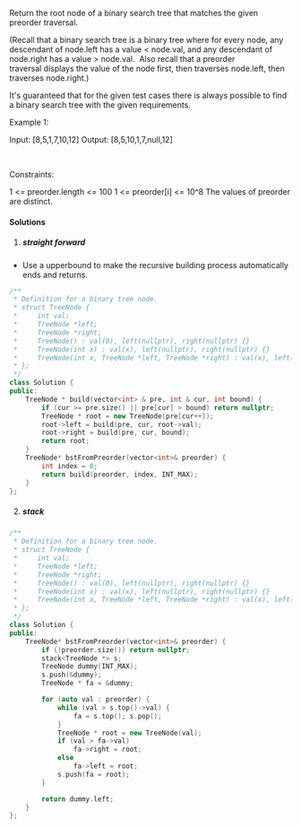 Return the root node of a binary search tree that matches the given preorder traversal.

(Recall that a binary search tree is a binary tree where for every node, any descendant of node.left has a value < node.val, and any descendant of node.right has a value > node.val.  Also recall that a preorder traversal displays the value of the node first, then traverses node.left, then traverses node.right.)

It's guaranteed that for the given test cases there is always possible to find a binary search tree with the given requirements.

Example 1:

Input: [8,5,1,7,10,12]
Output: [8,5,10,1,7,null,12]

 

Constraints:

1 <= preorder.length <= 100
1 <= preorder[i] <= 10^8
The values of preorder are distinct.

#### Solutions

1. ##### straight forward

- Use a upperbound to make the recursive building process automatically ends and returns.

```c++
/**
 * Definition for a binary tree node.
 * struct TreeNode {
 *     int val;
 *     TreeNode *left;
 *     TreeNode *right;
 *     TreeNode() : val(0), left(nullptr), right(nullptr) {}
 *     TreeNode(int x) : val(x), left(nullptr), right(nullptr) {}
 *     TreeNode(int x, TreeNode *left, TreeNode *right) : val(x), left(left), right(right) {}
 * };
 */
class Solution {
public:
    TreeNode * build(vector<int> & pre, int & cur, int bound) {
        if (cur >= pre.size() || pre[cur] > bound) return nullptr;
        TreeNode * root = new TreeNode(pre[cur++]);
        root->left = build(pre, cur, root->val);
        root->right = build(pre, cur, bound);
        return root;
    }
    TreeNode* bstFromPreorder(vector<int>& preorder) {
        int index = 0;
        return build(preorder, index, INT_MAX);
    }
};
```

2. ##### stack

```c++
/**
 * Definition for a binary tree node.
 * struct TreeNode {
 *     int val;
 *     TreeNode *left;
 *     TreeNode *right;
 *     TreeNode() : val(0), left(nullptr), right(nullptr) {}
 *     TreeNode(int x) : val(x), left(nullptr), right(nullptr) {}
 *     TreeNode(int x, TreeNode *left, TreeNode *right) : val(x), left(left), right(right) {}
 * };
 */
class Solution {
public:
    TreeNode* bstFromPreorder(vector<int>& preorder) {
        if (!preorder.size()) return nullptr;
        stack<TreeNode *> s;
        TreeNode dummy(INT_MAX);
        s.push(&dummy);
        TreeNode * fa = &dummy;

        for (auto val : preorder) {
            while (val > s.top()->val) {
                fa = s.top(); s.pop();
            }
            TreeNode * root = new TreeNode(val);
            if (val > fa->val)
                fa->right = root;
            else
                fa->left = root;
            s.push(fa = root);
        }

        return dummy.left;
    }
};
```